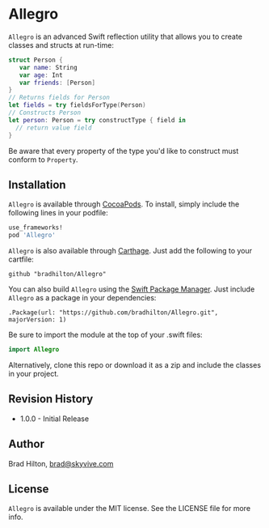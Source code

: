 # Allegro

`Allegro` is an advanced Swift reflection utility that allows you to create classes and structs at run-time:
```swift
struct Person {
   var name: String
   var age: Int
   var friends: [Person]
}
// Returns fields for Person
let fields = try fieldsForType(Person)
// Constructs Person
let person: Person = try constructType { field in
  // return value field
}
```
Be aware that every property of the type you'd like to construct must conform to `Property`.

## Installation

`Allegro` is available through [CocoaPods](http://cocoapods.org). To install, simply include the following lines in your podfile:
```ruby
use_frameworks!
pod 'Allegro'
```
`Allegro` is also available through [Carthage](https://github.com/Carthage/Carthage). Just add the following to your cartfile:
```
github "bradhilton/Allegro"
```
You can also build `Allegro` using the [Swift Package Manager](https://github.com/apple/swift-package-manager). Just include `Allegro` as a package in your dependencies:
```
.Package(url: "https://github.com/bradhilton/Allegro.git", majorVersion: 1)
```
Be sure to import the module at the top of your .swift files:
```swift
import Allegro
```
Alternatively, clone this repo or download it as a zip and include the classes in your project.

## Revision History

* 1.0.0 - Initial Release

## Author

Brad Hilton, brad@skyvive.com

## License

`Allegro` is available under the MIT license. See the LICENSE file for more info.


